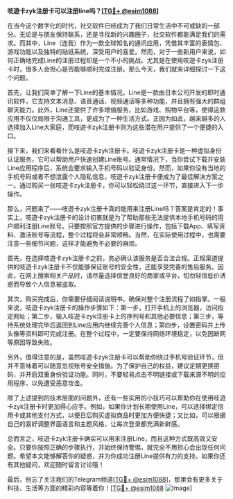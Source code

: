 **吱遊卡zyk注册卡可以注册line吗？[[TG💪+ @esim1088](https://t.me/s/esim1088)]**

在当今这个数字化的时代，社交软件已经成为了我们日常生活中不可或缺的一部分。无论是与朋友保持联系，还是寻找新的兴趣圈子，社交软件都能满足我们的需求。而其中，Line（连我）作为一款全球知名的通讯应用，凭借其丰富的表情包、游戏功能以及独特的贴纸系统，深受用户的喜爱。然而，对于一些新用户来说，如何正确地完成Line的注册过程却是一个不小的挑战。尤其是在使用吱遊卡zyk注册卡时，很多人会担心是否能够顺利完成注册。那么今天，我们就来详细探讨一下这个问题。

首先，让我们简单了解一下Line的基本情况。Line是一款由日本公司开发的即时通讯软件，它支持文本消息、语音通话、视频通话等多种功能，并且拥有强大的群组聊天能力。此外，Line还提供了许多增值服务，比如游戏、购物平台等，使得这款应用不仅仅局限于沟通工具，更成为了一种生活方式。正因为如此，越来越多的人选择加入Line大家庭，而吱遊卡zyk注册卡则为这些潜在用户提供了一个便捷的入口。

接下来，我们来看看什么是吱遊卡zyk注册卡。吱遊卡zyk注册卡是一种虚拟身份认证服务，它可以帮助用户快速创建Line账号。通常情况下，当你尝试下载并安装Line应用程序后，系统会要求输入手机号码以验证身份。然而，如果你没有当地的手机号码或者不想泄露个人隐私信息，吱遊卡zyk注册卡便成为了最佳解决方案之一。通过购买一张吱遊卡zyk注册卡，你可以轻松绕过这一环节，直接进入下一步操作。

那么，问题来了——吱遊卡zyk注册卡真的能用来注册Line吗？答案是肯定的！事实上，吱遊卡zyk注册卡的设计初衷就是为了帮助那些无法提供本地手机号码的用户顺利注册Line账号。只要按照官方提供的步骤进行操作，包括下载App、填写资料、激活账号等流程，整个过程将会非常顺畅。当然，在实际使用过程中，也需要注意一些细节问题，这样才能避免不必要的麻烦。

首先，在选择吱遊卡zyk注册卡之前，务必确认该服务是否合法合规。正规渠道提供的吱遊卡zyk注册卡不仅能够保证账号的安全性，还能享受完善的售后服务。因此，在网上搜索相关产品时，请尽量选择信誉良好的商家或平台，切勿轻信低价诱惑而导致个人信息被盗取。

其次，购买完成后，你需要仔细阅读说明书，确保对整个注册流程了如指掌。一般来说，吱遊卡zyk注册卡的操作步骤如下：第一步，打开手机上的浏览器，访问指定网址；第二步，输入吱遊卡zyk注册卡上的序列号和其他必要信息；第三步，等待系统处理完毕后返回到Line应用内继续完善个人信息；第四步，设置密码并上传头像等资料即可完成注册。在整个过程中，一定要保持网络环境稳定，以免因断网等原因导致失败。

另外，值得注意的是，虽然吱遊卡zyk注册卡可以帮助你绕过手机号验证环节，但并不意味着可以随意忽视账号安全措施。为了保护自己的权益，建议定期更换密码，并开启双重身份验证功能。同时，不要轻易点击不明链接或下载来源不明的应用程序，以免遭受恶意攻击。

除了上述提到的技术层面的问题外，还有一些实用的小技巧可以帮助你在使用吱遊卡zyk注册卡时更加得心应手。例如，如果你计划长期使用Line，可以选择绑定信用卡或其他支付方式，以便日后购买虚拟商品时更加方便快捷；又比如，可以根据自己的喜好调整界面语言和主题风格，让每次登录都充满新鲜感。

总而言之，吱遊卡zyk注册卡确实可以用来注册Line，而且这种方式既高效又安全。只要你按照正确的步骤执行，并始终保持警惕，就完全不用担心会出现任何问题。希望本文能够解答你的疑惑，并为你成功注册Line提供有力的支持。如果你还有其他疑问，欢迎随时留言讨论哦！

最后，别忘了关注我们的Telegram频道[[TG💪+ @esim1088](https://t.me/s/esim1088)]，那里会有更多关于科技、生活等方面的精彩内容等着你！[[TG💪+ @esim1088](https://t.me/s/esim1088) ![Image](https://i.postimg.cc/4NQfJmqS/Snipaste-2025-05-13-00-14-12.png)]